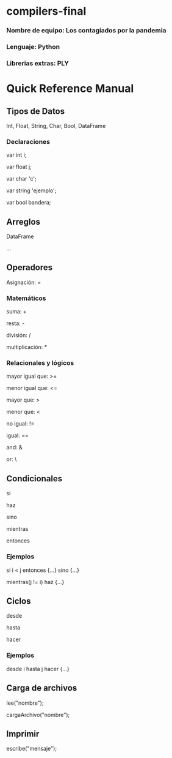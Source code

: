 # compilers-final
<h3>Nombre de equipo: Los contagiados por la pandemia</h2>
<h3>Lenguaje: Python</h2>
<h3>Librerias extras: PLY</h2>

# Quick Reference Manual
<h2>Tipos de Datos</h2>
<p>Int, Float, String, Char, Bool, DataFrame</p>

<h3>Declaraciones</h3>
<p>var int i;</p>
<p>var float j;</p>
<p>var char 'c';</p>
<p>var string 'ejemplo';</p>
<p>var bool bandera;</p>

<h2>Arreglos</h2>
<p>DataFrame</p>
<p>...</p>

<h2>Operadores</h2>
<p>Asignación: =</p>

<h3>Matemáticos</h3>
<p>suma: +</p>
<p>resta: -</p>
<p>división: /
<p>multiplicación: *</p>

<h3>Relacionales y lógicos</h3>
<p>mayor igual que: >= </p>
<p>menor igual que: <= </p>
<p>mayor que: > </p>
<p>menor que: < </p>
<p>no igual: != </p>
<p>igual: == </p>
<p>and: & </p>
<p>or: \ </p>

<h2>Condicionales</h2>
<p>si</p>
<p>haz</p>
<p>sino</p>
<p>mientras</p>
<p>entonces</p>

<h3>Ejemplos</h3>
<p>si i < j entonces {...} sino {...}</p>
<p>mientras(j != i) haz {...}</p>

<h2>Ciclos</h2>
<p>desde</p>
<p>hasta</p>
<p>hacer</p>

<h3>Ejemplos</h3>
<p>desde i hasta j hacer {...}</p>

<h2>Carga de archivos</h2>
<p>lee("nombre");</p>

cargaArchivo("nombre");

<h2>Imprimir</h2>
<p>escribe("mensaje");</p>